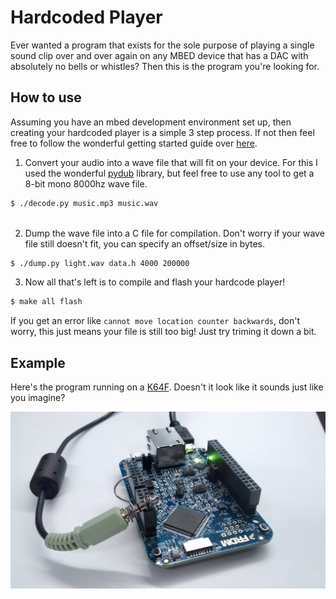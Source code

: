 Hardcoded Player
================

Ever wanted a program that exists for the sole purpose of playing a single
sound clip over and over again on any MBED device that has a DAC with
absolutely no bells or whistles?
Then this is the program you're looking for.

How to use
----------
Assuming you have an mbed development environment set up, then creating your
hardcoded player is a simple 3 step process. If not then feel free to follow
the wonderful getting started guide over [here](https://docs.mbed.com/docs/getting-started-mbed-os/en/latest/).

1. Convert your audio into a wave file that will fit on your device. For this
I used the wonderful [pydub](http://pydub.com/) library, but feel free to use
any tool to get a 8-bit mono 8000hz wave file.

``` bash
$ ./decode.py music.mp3 music.wav
    
```

2. Dump the wave file into a C file for compilation. Don't worry if your wave file
still doesn't fit, you can specify an offset/size in bytes.
``` bash
$ ./dump.py light.wav data.h 4000 200000
```

3. Now all that's left is to compile and flash your hardcode player!
``` bash
$ make all flash
```

If you get an error like `cannot move location counter backwards`, don't worry, this
just means your file is still too big! Just try triming it down a bit.

Example
-------
Here's the program running on a [K64F](https://developer.mbed.org/platforms/FRDM-K64F/).
Doesn't it look like it sounds just like you imagine?

![hcplayer](hcplayer.jpg)





